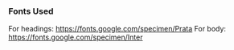 ### Fonts Used

For headings: https://fonts.google.com/specimen/Prata
For body: https://fonts.google.com/specimen/Inter
